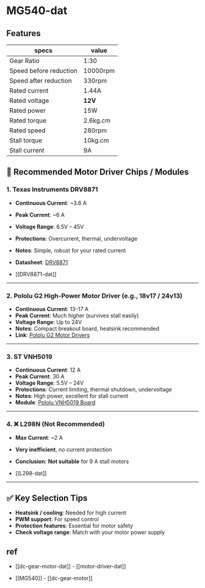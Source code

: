
# MG540-dat

## Features 

| specs                  | value    |
| ---------------------- | -------- |
| Gear Ratio             | 1:30     |
| Speed before reduction | 10000rpm |
| Speed after reduction  | 330rpm   |
| Rated current          | 1.44A    |
| Rated voltage          | **12V**  |
| Rated power            | 15W      |
| Rated torque           | 2.6kg.cm |
| Rated speed            | 280rpm   |
| Stall torque           | 10kg.cm  |
| Stall current          | 9A       |



## 🔧 Recommended Motor Driver Chips / Modules

### 1. **Texas Instruments DRV8871**
- **Continuous Current**: ~3.6 A  
- **Peak Current**: ~6 A  
- **Voltage Range**: 6.5V – 45V  
- **Protections**: Overcurrent, thermal, undervoltage  
- **Notes**: Simple, robust for your rated current  
- **Datasheet**: [DRV8871](https://www.ti.com/product/DRV8871)

- [[DRV8871-dat]]
  
---

### 2. **Pololu G2 High-Power Motor Driver (e.g., 18v17 / 24v13)**
- **Continuous Current**: 13–17 A  
- **Peak Current**: Much higher (survives stall easily)  
- **Voltage Range**: Up to 24V  
- **Notes**: Compact breakout board, heatsink recommended  
- **Link**: [Pololu G2 Motor Drivers](https://www.pololu.com/category/82/motor-drivers)

---

### 3. **ST VNH5019**
- **Continuous Current**: 12 A  
- **Peak Current**: 30 A  
- **Voltage Range**: 5.5V – 24V  
- **Protections**: Current limiting, thermal shutdown, undervoltage  
- **Notes**: High power, excellent for stall current  
- **Module**: [Pololu VNH5019 Board](https://www.pololu.com/product/1451)

---

### 4. ❌ **L298N (Not Recommended)**
- **Max Current**: ~2 A  
- **Very inefficient**, no current protection  
- **Conclusion**: **Not suitable** for 9 A stall motors

- [[L298-dat]]
---

## ✅ Key Selection Tips
- **Heatsink / cooling**: Needed for high current
- **PWM support**: For speed control
- **Protection features**: Essential for motor safety
- **Check voltage range**: Match with your motor power supply

## ref 

- [[dc-gear-motor-dat]] - [[motor-driver-dat]]

- [[MG540]] - [[dc-gear-motor]]